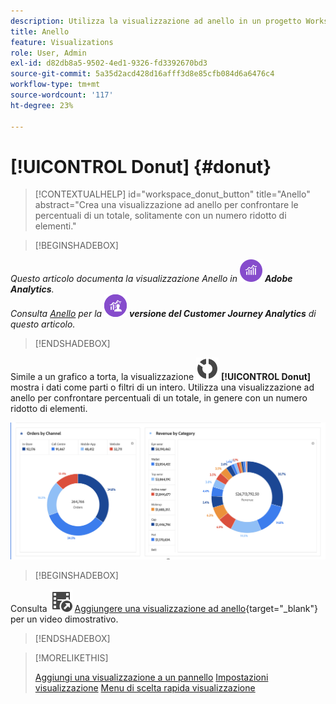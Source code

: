 ```yaml
---
description: Utilizza la visualizzazione ad anello in un progetto Workspace.
title: Anello
feature: Visualizations
role: User, Admin
exl-id: d82db8a5-9502-4ed1-9326-fd3392670bd3
source-git-commit: 5a35d2acd428d16afff3d8e85cfb084d6a6476c4
workflow-type: tm+mt
source-wordcount: '117'
ht-degree: 23%

---
```


# [!UICONTROL Donut] {#donut}

<!-- markdownlint-disable MD034 -->

>[!CONTEXTUALHELP]
>id="workspace_donut_button"
>title="Anello"
>abstract="Crea una visualizzazione ad anello per confrontare le percentuali di un totale, solitamente con un numero ridotto di elementi."

<!-- markdownlint-enable MD034 -->


>[!BEGINSHADEBOX]

_Questo articolo documenta la visualizzazione Anello in_ ![AdobeAnalytics](/help/assets/icons/AdobeAnalytics.svg) _**Adobe Analytics**._<br/>_Consulta [Anello](https://experienceleague.adobe.com/en/docs/analytics-platform/using/cja-workspace/visualizations/donut) per la_ ![CustomerJourneyAnalytics](/help/assets/icons/CustomerJourneyAnalytics.svg) _**versione del Customer Journey Analytics** di questo articolo._

>[!ENDSHADEBOX]


Simile a un grafico a torta, la visualizzazione ![GraphDonut](/help/assets/icons/GraphDonut.svg) **[!UICONTROL Donut]** mostra i dati come parti o filtri di un intero. Utilizza una visualizzazione ad anello per confrontare percentuali di un totale, in genere con un numero ridotto di elementi.

![Grafico ad anello che mostra i dati come parti o filtri di un intero.](assets/donut.png)


>[!BEGINSHADEBOX]

Consulta ![VideoCheckedOut](/help/assets/icons/VideoCheckedOut.svg) [Aggiungere una visualizzazione ad anello](https://video.tv.adobe.com/v/334309/?quality=12){target="_blank"} per un video dimostrativo.

>[!ENDSHADEBOX]


>[!MORELIKETHIS]
>
>[Aggiungi una visualizzazione a un pannello](/help/analyze/analysis-workspace/visualizations/freeform-analysis-visualizations.md#add-visualizations-to-a-panel)
>[Impostazioni visualizzazione](/help/analyze/analysis-workspace/visualizations/freeform-analysis-visualizations.md#settings)
>[Menu di scelta rapida visualizzazione](/help/analyze/analysis-workspace/visualizations/freeform-analysis-visualizations.md#context-menu)
>

